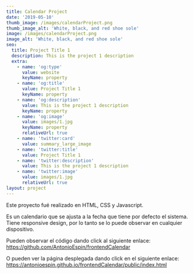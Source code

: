 ```yaml
---
title: Calendar Project
date: '2019-05-10'
thumb_image: /images/calendarProject.png
thumb_image_alt: 'White, black, and red shoe sole'
image: /images/calendarProject.png
image_alt: 'White, black, and red shoe sole'
seo:
  title: Project Title 1
  description: This is the project 1 description
  extra:
    - name: 'og:type'
      value: website
      keyName: property
    - name: 'og:title'
      value: Project Title 1
      keyName: property
    - name: 'og:description'
      value: This is the project 1 description
      keyName: property
    - name: 'og:image'
      value: images/1.jpg
      keyName: property
      relativeUrl: true
    - name: 'twitter:card'
      value: summary_large_image
    - name: 'twitter:title'
      value: Project Title 1
    - name: 'twitter:description'
      value: This is the project 1 description
    - name: 'twitter:image'
      value: images/1.jpg
      relativeUrl: true
layout: project
---
```

Este proyecto fué realizado en HTML, CSS y Javascript.

Es un calendario que se ajusta a la fecha que tiene por defecto el sistema. Tiene responsive design, por lo tanto se lo puede observar en cualquier dispositivo.

Pueden observar el código dando click al siguiente enlace: <https://github.com/AntonioEspin/frontendCalendar> 

O pueden ver la página desplegada dando click en el siguiente enlace: <https://antonioespin.github.io/frontendCalendar/public/index.html>
